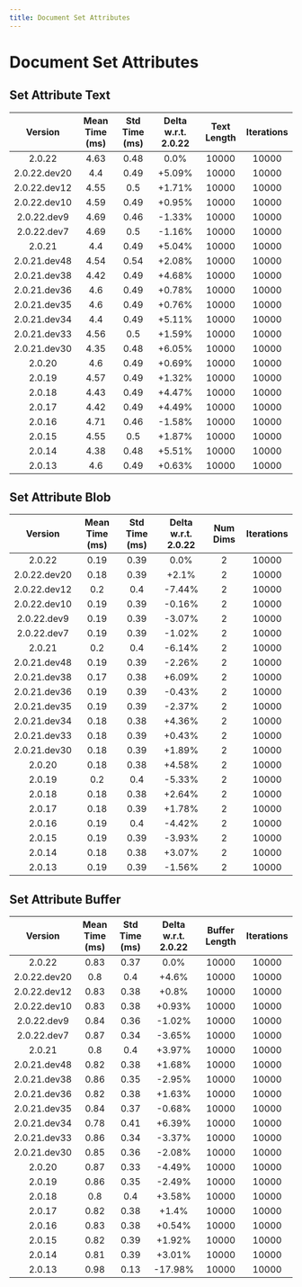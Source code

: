 ```yaml
---
title: Document Set Attributes
---
```

# Document Set Attributes

## Set Attribute Text

| Version | Mean Time (ms) | Std Time (ms) | Delta w.r.t. 2.0.22 | Text Length | Iterations |
| :---: | :---: | :---: | :---: | :---: | :---: |
| 2.0.22 | 4.63 | 0.48 | 0.0% | 10000 | 10000 |
| 2.0.22.dev20 | 4.4 | 0.49 | +5.09% | 10000 | 10000 |
| 2.0.22.dev12 | 4.55 | 0.5 | +1.71% | 10000 | 10000 |
| 2.0.22.dev10 | 4.59 | 0.49 | +0.95% | 10000 | 10000 |
| 2.0.22.dev9 | 4.69 | 0.46 | -1.33% | 10000 | 10000 |
| 2.0.22.dev7 | 4.69 | 0.5 | -1.16% | 10000 | 10000 |
| 2.0.21 | 4.4 | 0.49 | +5.04% | 10000 | 10000 |
| 2.0.21.dev48 | 4.54 | 0.54 | +2.08% | 10000 | 10000 |
| 2.0.21.dev38 | 4.42 | 0.49 | +4.68% | 10000 | 10000 |
| 2.0.21.dev36 | 4.6 | 0.49 | +0.78% | 10000 | 10000 |
| 2.0.21.dev35 | 4.6 | 0.49 | +0.76% | 10000 | 10000 |
| 2.0.21.dev34 | 4.4 | 0.49 | +5.11% | 10000 | 10000 |
| 2.0.21.dev33 | 4.56 | 0.5 | +1.59% | 10000 | 10000 |
| 2.0.21.dev30 | 4.35 | 0.48 | +6.05% | 10000 | 10000 |
| 2.0.20 | 4.6 | 0.49 | +0.69% | 10000 | 10000 |
| 2.0.19 | 4.57 | 0.49 | +1.32% | 10000 | 10000 |
| 2.0.18 | 4.43 | 0.49 | +4.47% | 10000 | 10000 |
| 2.0.17 | 4.42 | 0.49 | +4.49% | 10000 | 10000 |
| 2.0.16 | 4.71 | 0.46 | -1.58% | 10000 | 10000 |
| 2.0.15 | 4.55 | 0.5 | +1.87% | 10000 | 10000 |
| 2.0.14 | 4.38 | 0.48 | +5.51% | 10000 | 10000 |
| 2.0.13 | 4.6 | 0.49 | +0.63% | 10000 | 10000 |
## Set Attribute Blob

| Version | Mean Time (ms) | Std Time (ms) | Delta w.r.t. 2.0.22 | Num Dims | Iterations |
| :---: | :---: | :---: | :---: | :---: | :---: |
| 2.0.22 | 0.19 | 0.39 | 0.0% | 2 | 10000 |
| 2.0.22.dev20 | 0.18 | 0.39 | +2.1% | 2 | 10000 |
| 2.0.22.dev12 | 0.2 | 0.4 | -7.44% | 2 | 10000 |
| 2.0.22.dev10 | 0.19 | 0.39 | -0.16% | 2 | 10000 |
| 2.0.22.dev9 | 0.19 | 0.39 | -3.07% | 2 | 10000 |
| 2.0.22.dev7 | 0.19 | 0.39 | -1.02% | 2 | 10000 |
| 2.0.21 | 0.2 | 0.4 | -6.14% | 2 | 10000 |
| 2.0.21.dev48 | 0.19 | 0.39 | -2.26% | 2 | 10000 |
| 2.0.21.dev38 | 0.17 | 0.38 | +6.09% | 2 | 10000 |
| 2.0.21.dev36 | 0.19 | 0.39 | -0.43% | 2 | 10000 |
| 2.0.21.dev35 | 0.19 | 0.39 | -2.37% | 2 | 10000 |
| 2.0.21.dev34 | 0.18 | 0.38 | +4.36% | 2 | 10000 |
| 2.0.21.dev33 | 0.18 | 0.39 | +0.43% | 2 | 10000 |
| 2.0.21.dev30 | 0.18 | 0.39 | +1.89% | 2 | 10000 |
| 2.0.20 | 0.18 | 0.38 | +4.58% | 2 | 10000 |
| 2.0.19 | 0.2 | 0.4 | -5.33% | 2 | 10000 |
| 2.0.18 | 0.18 | 0.38 | +2.64% | 2 | 10000 |
| 2.0.17 | 0.18 | 0.39 | +1.78% | 2 | 10000 |
| 2.0.16 | 0.19 | 0.4 | -4.42% | 2 | 10000 |
| 2.0.15 | 0.19 | 0.39 | -3.93% | 2 | 10000 |
| 2.0.14 | 0.18 | 0.38 | +3.07% | 2 | 10000 |
| 2.0.13 | 0.19 | 0.39 | -1.56% | 2 | 10000 |
## Set Attribute Buffer

| Version | Mean Time (ms) | Std Time (ms) | Delta w.r.t. 2.0.22 | Buffer Length | Iterations |
| :---: | :---: | :---: | :---: | :---: | :---: |
| 2.0.22 | 0.83 | 0.37 | 0.0% | 10000 | 10000 |
| 2.0.22.dev20 | 0.8 | 0.4 | +4.6% | 10000 | 10000 |
| 2.0.22.dev12 | 0.83 | 0.38 | +0.8% | 10000 | 10000 |
| 2.0.22.dev10 | 0.83 | 0.38 | +0.93% | 10000 | 10000 |
| 2.0.22.dev9 | 0.84 | 0.36 | -1.02% | 10000 | 10000 |
| 2.0.22.dev7 | 0.87 | 0.34 | -3.65% | 10000 | 10000 |
| 2.0.21 | 0.8 | 0.4 | +3.97% | 10000 | 10000 |
| 2.0.21.dev48 | 0.82 | 0.38 | +1.68% | 10000 | 10000 |
| 2.0.21.dev38 | 0.86 | 0.35 | -2.95% | 10000 | 10000 |
| 2.0.21.dev36 | 0.82 | 0.38 | +1.63% | 10000 | 10000 |
| 2.0.21.dev35 | 0.84 | 0.37 | -0.68% | 10000 | 10000 |
| 2.0.21.dev34 | 0.78 | 0.41 | +6.39% | 10000 | 10000 |
| 2.0.21.dev33 | 0.86 | 0.34 | -3.37% | 10000 | 10000 |
| 2.0.21.dev30 | 0.85 | 0.36 | -2.08% | 10000 | 10000 |
| 2.0.20 | 0.87 | 0.33 | -4.49% | 10000 | 10000 |
| 2.0.19 | 0.86 | 0.35 | -2.49% | 10000 | 10000 |
| 2.0.18 | 0.8 | 0.4 | +3.58% | 10000 | 10000 |
| 2.0.17 | 0.82 | 0.38 | +1.4% | 10000 | 10000 |
| 2.0.16 | 0.83 | 0.38 | +0.54% | 10000 | 10000 |
| 2.0.15 | 0.82 | 0.39 | +1.92% | 10000 | 10000 |
| 2.0.14 | 0.81 | 0.39 | +3.01% | 10000 | 10000 |
| 2.0.13 | 0.98 | 0.13 | -17.98% | 10000 | 10000 |
